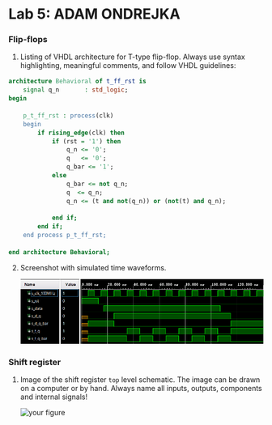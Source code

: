 # Lab 5: ADAM ONDREJKA

### Flip-flops

1. Listing of VHDL architecture for T-type flip-flop. Always use syntax highlighting, meaningful comments, and follow VHDL guidelines:

```vhdl
architecture Behavioral of t_ff_rst is
    signal q_n       : std_logic;
begin
  
    p_t_ff_rst : process(clk)
    begin
        if rising_edge(clk) then
            if (rst = '1') then
                q_n <= '0';
                q   <= '0';
                q_bar <= '1';
            else
                q_bar <= not q_n;
                q  <= q_n;
                q_n <= (t and not(q_n)) or (not(t) and q_n);
                
            end if;
        end if;
    end process p_t_ff_rst;
    
end architecture Behavioral;
```

2. Screenshot with simulated time waveforms.

   ![your figure](images/waveforms.png)

### Shift register

1. Image of the shift register `top` level schematic. The image can be drawn on a computer or by hand. Always name all inputs, outputs, components and internal signals!

   ![your figure]()
